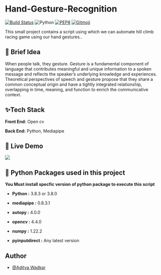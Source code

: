 # Hand-Gesture-Recognition

[![Build Status](https://travis-ci.org/swapagarwal/JARVIS-on-Messenger.svg?branch=master)](https://travis-ci.org/swapagarwal/JARVIS-on-Messenger)
![Python](https://img.shields.io/badge/python-3.8.3-blue.svg)
[![PEP8](https://img.shields.io/badge/code%20style-pep8-orange.svg)](https://www.python.org/dev/peps/pep-0008/)
[![Gitmoji](https://img.shields.io/badge/gitmoji-%20🚀%20🐳-FFDD67.svg)](https://gitmoji.carloscuesta.me)

This small project contains a script using which we can automate hill climb racing game using our hand gestures..

## 🚀 Brief Idea
When people talk, they gesture. Gesture is a fundamental component of language that contributes meaningful and unique information to a spoken message and reflects the speaker’s underlying knowledge and experiences. Theoretical perspectives of speech and gesture propose that they share a common conceptual origin and have a tightly integrated relationship, overlapping in time, meaning, and function to enrich the communicative context. 

## ✨Tech Stack

**Front End:** Open cv

**Back End:** Python, Mediapipe

## 🔴 Live Demo

[<img src="https://user-images.githubusercontent.com/67093170/197264857-4bca0415-cbc4-4604-9b40-6b63d3238d4a.png">](https://youtu.be/ahfrPJAibVI)

## 🎨 Python Packages used in this project
**You Must install specfic version of python package to execute this script**
- **Python :** 3.8.3 or 3.8.0

- **mediapipe :** 0.8.3.1

- **autopy :** 4.0.0

- **opencv :** 4.4.0

- **numpy :** 1.22.2

- **pyinputdirect :** Any latest version

## Author

- [@Aditya Wadkar](https://www.github.com/AdityaWadkar)
